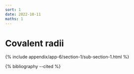 ```yaml
---
sort: 1
date: 2022-10-11
maths: 1
---
```


# Covalent radii

{% include appendix/app-6/section-1/sub-section-1.html %}

{% bibliography --cited %}

